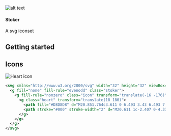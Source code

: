 ![alt text](https://afterburner.io/stoker-git.svg "Stoker - A svg iconset")
#### Stoker
A svg iconset

## Getting started

## Icons
![Heart icon](https://github.com/psilore/stoker/blob/[branch]/image.jpg?raw=true)
```xml
<svg xmlns="http://www.w3.org/2000/svg" width="32" height="32" viewBox="0 0 32 32">
  <g fill="none" fill-rule="evenodd" class="stoker">
    <g fill-rule="nonzero" class="icon" transform="translate(-16 -176)">
      <g class="heart" transform="translate(18 180)">
        <path fill="#D8D8D8" d="M20.851.764c3.611 0 6.493 3.43 6.493 7.57 0 4.14-2.201 7.886-5.451 11.106-3.25 3.22-7.429 5.06-7.893 5.06-.464 0-4.643-1.84-7.893-5.06C2.857 16.22.61 12.474.61 8.334S3.476.764 7.293.764c2.545 0 4.78 1.262 6.707 3.784C16.023 2.026 18.306.764 20.851.764z" class="near"/>
        <path stroke="#000" stroke-width="2" d="M20.611 1c-2.407 0-4.336 1.035-5.797 3.081-.327.458-.598.92-.814 1.39a8.533 8.533 0 0 0-.814-1.39C11.725 2.035 9.796 1 7.39 1c-1.774 0-3.365.76-4.513 2.003C1.708 4.268 1 6.027 1 8c0 4.235 1.922 7.508 5.207 10.793C9.416 22.002 13.536 24 14 24c.464 0 4.584-1.998 7.793-5.207C25.078 15.508 27 12.235 27 8c0-1.944-.74-3.678-1.903-4.937C23.922 1.791 22.314 1 20.61 1z"/>
      </g>
    </g>
  </g>
</svg>
```
